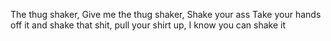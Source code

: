 The thug shaker, Give me the thug shaker, Shake your ass
Take your hands off it and shake that shit, pull your shirt up, I know you can shake it
